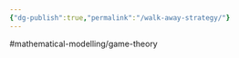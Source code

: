 ```yaml
---
{"dg-publish":true,"permalink":"/walk-away-strategy/"}
---
```


#mathematical-modelling/game-theory 